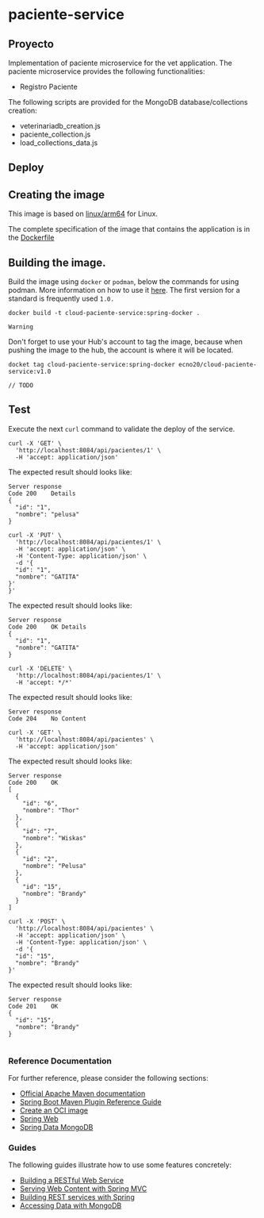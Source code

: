 # paciente-service
## Proyecto
Implementation of paciente microservice for the vet application. The paciente microservice provides the following functionalities:
- Registro Paciente

The following scripts are provided for the MongoDB database/collections creation:

- veterinariadb_creation.js
- paciente_collection.js
- load_collections_data.js

## Deploy
## Creating the image
This image is based on [linux/arm64](https://hub.docker.com/_/openjdk/tags?page=1&name=17) for Linux.

The complete specification of the image that contains the application is in the [Dockerfile](Dockerfile)
## Building the image.
Build the image using `docker` or `podman`, below the commands for using podman. More information on how to use it [here](https://podman.io/). The first version for a standard is frequently used `1.0.`


`docker build -t cloud-paciente-service:spring-docker .`

`Warning`

Don't forget to use your Hub's account to tag the image, because when pushing the image to the hub, the account is where it will be located.

`docket tag cloud-paciente-service:spring-docker ecno20/cloud-paciente-service:v1.0`

`// TODO `
## Test
Execute the next `curl` command to validate the deploy of the service. 

```shell
curl -X 'GET' \
  'http://localhost:8084/api/pacientes/1' \
  -H 'accept: application/json'
```
The expected result should looks like:
```shell
Server response
Code 200	Details
{
  "id": "1",
  "nombre": "pelusa"
}
```
```shell
curl -X 'PUT' \
  'http://localhost:8084/api/pacientes/1' \
  -H 'accept: application/json' \
  -H 'Content-Type: application/json' \
  -d '{
  "id": "1",
  "nombre": "GATITA"
}'
}'
```
The expected result should looks like:
```shell
Server response
Code 200	OK Details
{
  "id": "1",
  "nombre": "GATITA"
}
```
```shell
curl -X 'DELETE' \
  'http://localhost:8084/api/pacientes/1' \
  -H 'accept: */*'
```
The expected result should looks like:
```shell
Server response
Code 204	No Content
```
```shell
curl -X 'GET' \
  'http://localhost:8084/api/pacientes' \
  -H 'accept: application/json'
```
The expected result should looks like:
```shell
Server response
Code 200	OK
[
  {
    "id": "6",
    "nombre": "Thor"
  },
  {
    "id": "7",
    "nombre": "Wiskas"
  },
  {
    "id": "2",
    "nombre": "Pelusa"
  },
  {
    "id": "15",
    "nombre": "Brandy"
  }
]
```
```shell
curl -X 'POST' \
  'http://localhost:8084/api/pacientes' \
  -H 'accept: application/json' \
  -H 'Content-Type: application/json' \
  -d '{
  "id": "15",
  "nombre": "Brandy"
}'
```
The expected result should looks like:
```shell
Server response
Code 201	OK
{
  "id": "15",
  "nombre": "Brandy"
}
 
```


### Reference Documentation
For further reference, please consider the following sections:

* [Official Apache Maven documentation](https://maven.apache.org/guides/index.html)
* [Spring Boot Maven Plugin Reference Guide](https://docs.spring.io/spring-boot/docs/2.7.15/maven-plugin/reference/html/)
* [Create an OCI image](https://docs.spring.io/spring-boot/docs/2.7.15/maven-plugin/reference/html/#build-image)
* [Spring Web](https://docs.spring.io/spring-boot/docs/2.7.15/reference/htmlsingle/index.html#web)
* [Spring Data MongoDB](https://docs.spring.io/spring-boot/docs/2.7.15/reference/htmlsingle/index.html#data.nosql.mongodb)

### Guides
The following guides illustrate how to use some features concretely:

* [Building a RESTful Web Service](https://spring.io/guides/gs/rest-service/)
* [Serving Web Content with Spring MVC](https://spring.io/guides/gs/serving-web-content/)
* [Building REST services with Spring](https://spring.io/guides/tutorials/rest/)
* [Accessing Data with MongoDB](https://spring.io/guides/gs/accessing-data-mongodb/)
